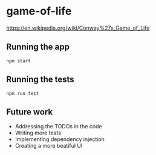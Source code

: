 # game-of-life

https://en.wikipedia.org/wiki/Conway%27s_Game_of_Life

## Running the app

```
npm start
```

## Running the tests

```
npm run test
```

## Future work

- Addressing the TODOs in the code
- Writing more tests
- Implementing dependency injection
- Creating a more beatiful UI